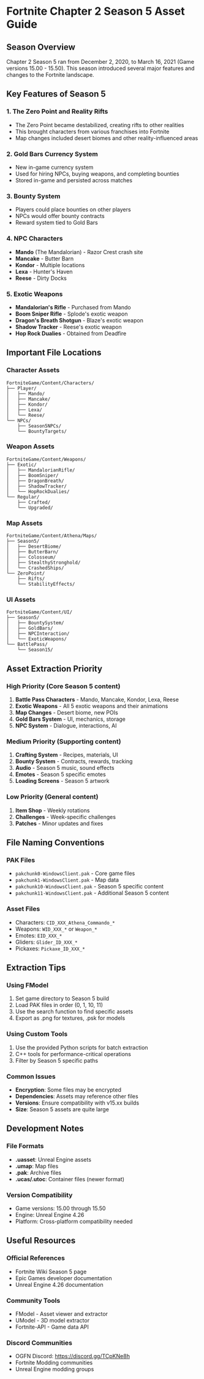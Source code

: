 # Fortnite Chapter 2 Season 5 Asset Guide

## Season Overview
Chapter 2 Season 5 ran from December 2, 2020, to March 16, 2021 (Game versions 15.00 - 15.50). This season introduced several major features and changes to the Fortnite landscape.

## Key Features of Season 5

### 1. The Zero Point and Reality Rifts
- The Zero Point became destabilized, creating rifts to other realities
- This brought characters from various franchises into Fortnite
- Map changes included desert biomes and other reality-influenced areas

### 2. Gold Bars Currency System
- New in-game currency system
- Used for hiring NPCs, buying weapons, and completing bounties
- Stored in-game and persisted across matches

### 3. Bounty System
- Players could place bounties on other players
- NPCs would offer bounty contracts
- Reward system tied to Gold Bars

### 4. NPC Characters
- **Mando** (The Mandalorian) - Razor Crest crash site
- **Mancake** - Butter Barn
- **Kondor** - Multiple locations
- **Lexa** - Hunter's Haven
- **Reese** - Dirty Docks

### 5. Exotic Weapons
- **Mandalorian's Rifle** - Purchased from Mando
- **Boom Sniper Rifle** - Splode's exotic weapon
- **Dragon's Breath Shotgun** - Blaze's exotic weapon
- **Shadow Tracker** - Reese's exotic weapon
- **Hop Rock Dualies** - Obtained from Deadfire

## Important File Locations

### Character Assets
```
FortniteGame/Content/Characters/
├── Player/
│   ├── Mando/
│   ├── Mancake/
│   ├── Kondor/
│   ├── Lexa/
│   └── Reese/
└── NPCs/
    ├── Season5NPCs/
    └── BountyTargets/
```

### Weapon Assets
```
FortniteGame/Content/Weapons/
├── Exotic/
│   ├── MandalorianRifle/
│   ├── BoomSniper/
│   ├── DragonBreath/
│   ├── ShadowTracker/
│   └── HopRockDualies/
└── Regular/
    ├── Crafted/
    └── Upgraded/
```

### Map Assets
```
FortniteGame/Content/Athena/Maps/
├── Season5/
│   ├── DesertBiome/
│   ├── ButterBarn/
│   ├── Colosseum/
│   ├── StealthyStronghold/
│   └── CrashedShips/
└── ZeroPoint/
    ├── Rifts/
    └── StabilityEffects/
```

### UI Assets
```
FortniteGame/Content/UI/
├── Season5/
│   ├── BountySystem/
│   ├── GoldBars/
│   ├── NPCInteraction/
│   └── ExoticWeapons/
└── BattlePass/
    └── Season15/
```

## Asset Extraction Priority

### High Priority (Core Season 5 content)
1. **Battle Pass Characters** - Mando, Mancake, Kondor, Lexa, Reese
2. **Exotic Weapons** - All 5 exotic weapons and their animations
3. **Map Changes** - Desert biome, new POIs
4. **Gold Bars System** - UI, mechanics, storage
5. **NPC System** - Dialogue, interactions, AI

### Medium Priority (Supporting content)
1. **Crafting System** - Recipes, materials, UI
2. **Bounty System** - Contracts, rewards, tracking
3. **Audio** - Season 5 music, sound effects
4. **Emotes** - Season 5 specific emotes
5. **Loading Screens** - Season 5 artwork

### Low Priority (General content)
1. **Item Shop** - Weekly rotations
2. **Challenges** - Week-specific challenges
3. **Patches** - Minor updates and fixes

## File Naming Conventions

### PAK Files
- `pakchunk0-WindowsClient.pak` - Core game files
- `pakchunk1-WindowsClient.pak` - Map data
- `pakchunk10-WindowsClient.pak` - Season 5 specific content
- `pakchunk11-WindowsClient.pak` - Additional Season 5 content

### Asset Files
- Characters: `CID_XXX_Athena_Commando_*`
- Weapons: `WID_XXX_*` or `Weapon_*`
- Emotes: `EID_XXX_*`
- Gliders: `Glider_ID_XXX_*`
- Pickaxes: `Pickaxe_ID_XXX_*`

## Extraction Tips

### Using FModel
1. Set game directory to Season 5 build
2. Load PAK files in order (0, 1, 10, 11)
3. Use the search function to find specific assets
4. Export as .png for textures, .psk for models

### Using Custom Tools
1. Use the provided Python scripts for batch extraction
2. C++ tools for performance-critical operations
3. Filter by Season 5 specific paths

### Common Issues
- **Encryption**: Some files may be encrypted
- **Dependencies**: Assets may reference other files
- **Versions**: Ensure compatibility with v15.xx builds
- **Size**: Season 5 assets are quite large

## Development Notes

### File Formats
- **.uasset**: Unreal Engine assets
- **.umap**: Map files
- **.pak**: Archive files
- **.ucas/.utoc**: Container files (newer format)

### Version Compatibility
- Game versions: 15.00 through 15.50
- Engine: Unreal Engine 4.26
- Platform: Cross-platform compatibility needed

## Useful Resources

### Official References
- Fortnite Wiki Season 5 page
- Epic Games developer documentation
- Unreal Engine 4.26 documentation

### Community Tools
- FModel - Asset viewer and extractor
- UModel - 3D model extractor
- Fortnite-API - Game data API

### Discord Communities
- OGFN Discord: https://discord.gg/TCpKNe8h
- Fortnite Modding communities
- Unreal Engine modding groups